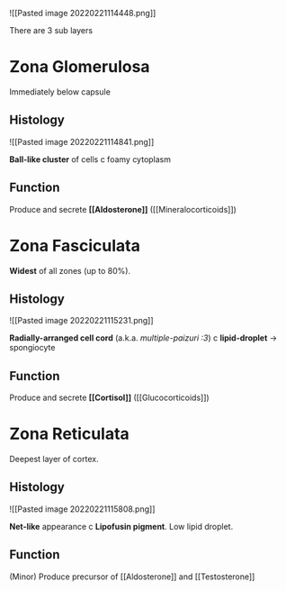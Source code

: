![[Pasted image 20220221114448.png]]

There are 3 sub layers

# Zona Glomerulosa
Immediately below capsule

## Histology

![[Pasted image 20220221114841.png]]

**Ball-like cluster** of cells c foamy cytoplasm

## Function
Produce and secrete **[[Aldosterone]]** ([[Mineralocorticoids]])

# Zona Fasciculata
**Widest** of all zones (up to 80%).

## Histology

![[Pasted image 20220221115231.png]]

**Radially-arranged cell cord** (a.k.a. *multiple-paizuri :3*) c **lipid-droplet** → spongiocyte

## Function
Produce and secrete **[[Cortisol]]** ([[Glucocorticoids]])

# Zona Reticulata
Deepest layer of cortex.

## Histology

![[Pasted image 20220221115808.png]]

**Net-like** appearance c **Lipofusin pigment**. Low lipid droplet. 

## Function
(Minor) Produce precursor of [[Aldosterone]] and [[Testosterone]]